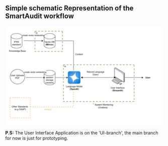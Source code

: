 ## Simple schematic Representation of the SmartAudit workflow

![Schematic](https://github.com/Bwhiz/SmartAudit/blob/main/assets/SmartAudit_schema.jpg)

**P.S:** The User Interface Application is on the 'UI-branch', the main branch for now is just for prototyping.
